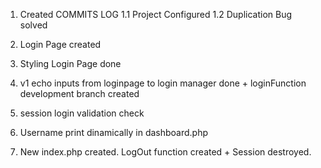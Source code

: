 1. Created COMMITS LOG
1.1 Project Configured
1.2 Duplication Bug solved

2. Login Page created 
3. Styling Login Page done
4. v1 echo inputs from loginpage to login manager done + loginFunction development branch created
5. session login validation check
6. Username print dinamically in dashboard.php
7. New index.php created. LogOut function created + Session destroyed.